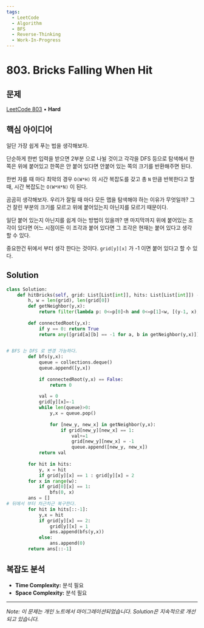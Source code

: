 ```yaml
---
tags:
  - LeetCode
  - Algorithm
  - BFS
  - Reverse-Thinking
  - Work-In-Progress
---
```


# 803. Bricks Falling When Hit

## 문제

[LeetCode 803](https://leetcode.com/problems/bricks-falling-when-hit/) • **Hard**

## 핵심 아이디어

일단 가장 쉽게 푸는 법을 생각해보자.

단순하게 한번 입력을 받으면 2부분 으로 나뉠 것이고 각각을 DFS 등으로 탐색해서 한쪽은 위에 붙어있고 한쪽은 안 붙어 있다면 안붙어 있는 쪽의 크기를 반환해주면 된다.

한번 자를 때 마다 최악의 경우 `O(W*H)` 의 시간 복잡도를 갖고 총 `N` 만큼 반복한다고 할 때, 시간 복잡도는 `O(W*H*N)` 이 된다.

곰곰히 생각해보자. 우리가 잘릴 때 마다 모든 맵을 탐색해야 하는 이유가 무엇일까? 그건 잘린 부분의 크기를 모르고 위에 붙어있는지 아닌지를 모르기 때문이다.

일단 붙어 있는지 아닌지를 쉽게 아는 방법이 있을까? 맨 마지막까지 위에 붙어있는 조각이 있다면 어느 시점이든 이 조각과 붙어 있다면 그 조각은 현재는 붙어 있다고 생각 할 수 있다.

중요한건 뒤에서 부터 생각 한다는 것이다. `grid[y][x]` 가 -1 이면 붙어 있다고 할 수 있다.

## Solution

```python
class Solution:
    def hitBricks(self, grid: List[List[int]], hits: List[List[int]]) -> List[int]:        
        h, w = len(grid), len(grid[0])
        def getNeighbor(y,x):
            return filter(lambda p: 0<=p[0]<h and 0<=p[1]<w, [(y-1, x), (y+1, x), (y, x-1), (y, x+1)])
        
        def connectedRoot(y,x):
            if y == 0: return True
            return any([grid[a][b] == -1 for a, b in getNeighbor(y,x)])
        

# BFS 는 DFS 로 변경 가능하다. 
        def bfs(y,x):
            queue = collections.deque()
            queue.append([y,x])
            
            if connectedRoot(y,x) == False:
                return 0
            
            val = 0
            grid[y][x]=-1
            while len(queue)>0:
                y,x = queue.pop()
                
                for [new_y, new_x] in getNeighbor(y,x):
                    if grid[new_y][new_x] == 1:
                        val+=1
                        grid[new_y][new_x] = -1
                        queue.append([new_y, new_x])
            return val
            
        for hit in hits:
            y, x = hit
            if grid[y][x] == 1 : grid[y][x] = 2 
        for x in range(w):
            if grid[0][x] == 1:
                bfs(0, x)
        ans = []
# 뒤에서 부터 차근차근 복구한다.
        for hit in hits[::-1]:
            y,x = hit
            if grid[y][x] == 2:
                grid[y][x] = 1
                ans.append(bfs(y,x))
            else:
                ans.append(0)
        return ans[::-1]
```

## 복잡도 분석

- **Time Complexity:** 분석 필요
- **Space Complexity:** 분석 필요

---

*Note: 이 문제는 개인 노트에서 마이그레이션되었습니다. Solution은 지속적으로 개선되고 있습니다.*
